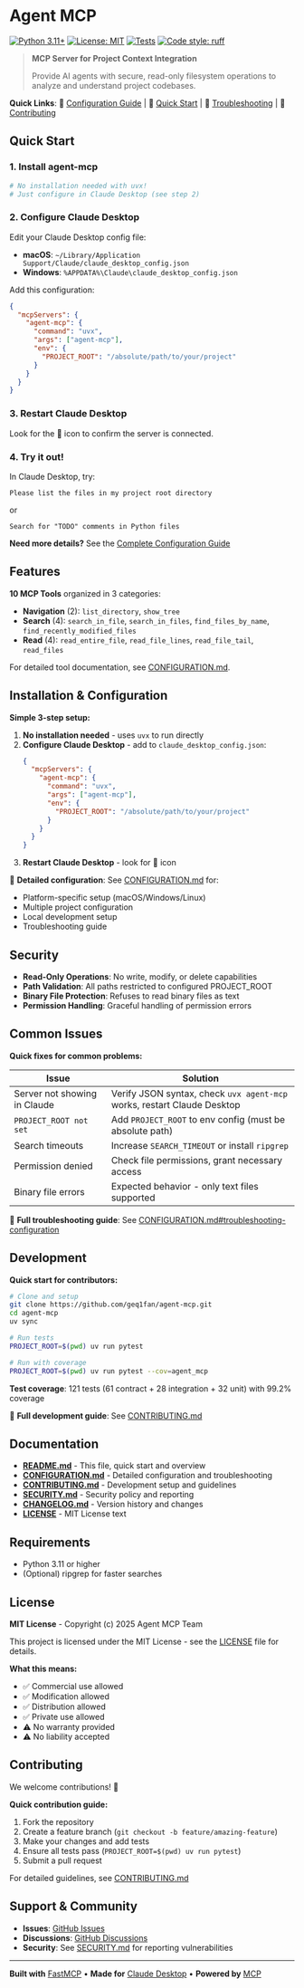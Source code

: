 # Agent MCP

[![Python 3.11+](https://img.shields.io/badge/python-3.11+-blue.svg)](https://www.python.org/downloads/)
[![License: MIT](https://img.shields.io/badge/License-MIT-yellow.svg)](https://opensource.org/licenses/MIT)
[![Tests](https://github.com/geq1fan/agent-mcp/workflows/Tests/badge.svg)](https://github.com/geq1fan/agent-mcp/actions)
[![Code style: ruff](https://img.shields.io/badge/code%20style-ruff-000000.svg)](https://github.com/astral-sh/ruff)

> **MCP Server for Project Context Integration**
>
> Provide AI agents with secure, read-only filesystem operations to analyze and understand project codebases.

**Quick Links**: 📖 [Configuration Guide](CONFIGURATION.md) | 🚀 [Quick Start](#quick-start) | 🐛 [Troubleshooting](CONFIGURATION.md#troubleshooting-configuration) | 🤝 [Contributing](CONTRIBUTING.md)

## Quick Start

### 1. Install agent-mcp
```bash
# No installation needed with uvx!
# Just configure in Claude Desktop (see step 2)
```

### 2. Configure Claude Desktop

Edit your Claude Desktop config file:
- **macOS**: `~/Library/Application Support/Claude/claude_desktop_config.json`
- **Windows**: `%APPDATA%\Claude\claude_desktop_config.json`

Add this configuration:
```json
{
  "mcpServers": {
    "agent-mcp": {
      "command": "uvx",
      "args": ["agent-mcp"],
      "env": {
        "PROJECT_ROOT": "/absolute/path/to/your/project"
      }
    }
  }
}
```

### 3. Restart Claude Desktop

Look for the 🔌 icon to confirm the server is connected.

### 4. Try it out!

In Claude Desktop, try:
```
Please list the files in my project root directory
```

or

```
Search for "TODO" comments in Python files
```

**Need more details?** See the [Complete Configuration Guide](CONFIGURATION.md)

## Features

**10 MCP Tools** organized in 3 categories:

- **Navigation** (2): `list_directory`, `show_tree`
- **Search** (4): `search_in_file`, `search_in_files`, `find_files_by_name`, `find_recently_modified_files`
- **Read** (4): `read_entire_file`, `read_file_lines`, `read_file_tail`, `read_files`

For detailed tool documentation, see [CONFIGURATION.md](CONFIGURATION.md).

## Installation & Configuration

**Simple 3-step setup:**

1. **No installation needed** - uses `uvx` to run directly
2. **Configure Claude Desktop** - add to `claude_desktop_config.json`:
   ```json
   {
     "mcpServers": {
       "agent-mcp": {
         "command": "uvx",
         "args": ["agent-mcp"],
         "env": {
           "PROJECT_ROOT": "/absolute/path/to/your/project"
         }
       }
     }
   }
   ```
3. **Restart Claude Desktop** - look for 🔌 icon

📖 **Detailed configuration**: See [CONFIGURATION.md](CONFIGURATION.md) for:
- Platform-specific setup (macOS/Windows/Linux)
- Multiple project configuration
- Local development setup
- Troubleshooting guide

## Security

- **Read-Only Operations**: No write, modify, or delete capabilities
- **Path Validation**: All paths restricted to configured PROJECT_ROOT
- **Binary File Protection**: Refuses to read binary files as text
- **Permission Handling**: Graceful handling of permission errors

## Common Issues

**Quick fixes for common problems:**

| Issue | Solution |
|-------|----------|
| Server not showing in Claude | Verify JSON syntax, check `uvx agent-mcp` works, restart Claude Desktop |
| `PROJECT_ROOT not set` | Add `PROJECT_ROOT` to env config (must be absolute path) |
| Search timeouts | Increase `SEARCH_TIMEOUT` or install `ripgrep` |
| Permission denied | Check file permissions, grant necessary access |
| Binary file errors | Expected behavior - only text files supported |

📖 **Full troubleshooting guide**: See [CONFIGURATION.md#troubleshooting-configuration](CONFIGURATION.md#troubleshooting-configuration)

## Development

**Quick start for contributors:**

```bash
# Clone and setup
git clone https://github.com/geq1fan/agent-mcp.git
cd agent-mcp
uv sync

# Run tests
PROJECT_ROOT=$(pwd) uv run pytest

# Run with coverage
PROJECT_ROOT=$(pwd) uv run pytest --cov=agent_mcp
```

**Test coverage**: 121 tests (61 contract + 28 integration + 32 unit) with 99.2% coverage

📖 **Full development guide**: See [CONTRIBUTING.md](CONTRIBUTING.md)

## Documentation

- **[README.md](README.md)** - This file, quick start and overview
- **[CONFIGURATION.md](CONFIGURATION.md)** - Detailed configuration and troubleshooting
- **[CONTRIBUTING.md](CONTRIBUTING.md)** - Development setup and guidelines
- **[SECURITY.md](SECURITY.md)** - Security policy and reporting
- **[CHANGELOG.md](CHANGELOG.md)** - Version history and changes
- **[LICENSE](LICENSE)** - MIT License text

## Requirements

- Python 3.11 or higher
- (Optional) ripgrep for faster searches

## License

**MIT License** - Copyright (c) 2025 Agent MCP Team

This project is licensed under the MIT License - see the [LICENSE](LICENSE) file for details.

**What this means:**
- ✅ Commercial use allowed
- ✅ Modification allowed
- ✅ Distribution allowed
- ✅ Private use allowed
- ⚠️ No warranty provided
- ⚠️ No liability accepted

## Contributing

We welcome contributions! 🎉

**Quick contribution guide:**
1. Fork the repository
2. Create a feature branch (`git checkout -b feature/amazing-feature`)
3. Make your changes and add tests
4. Ensure all tests pass (`PROJECT_ROOT=$(pwd) uv run pytest`)
5. Submit a pull request

For detailed guidelines, see [CONTRIBUTING.md](CONTRIBUTING.md)

## Support & Community

- **Issues**: [GitHub Issues](https://github.com/geq1fan/agent-mcp/issues)
- **Discussions**: [GitHub Discussions](https://github.com/geq1fan/agent-mcp/discussions)
- **Security**: See [SECURITY.md](SECURITY.md) for reporting vulnerabilities

---

**Built with** [FastMCP](https://github.com/jlowin/fastmcp) • **Made for** [Claude Desktop](https://claude.ai/desktop) • **Powered by** [MCP](https://modelcontextprotocol.io/)
